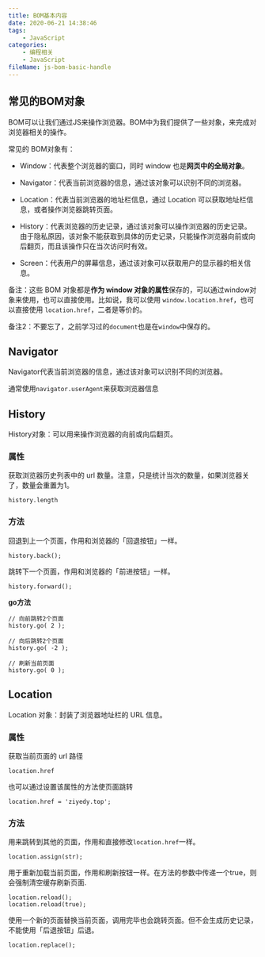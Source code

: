 ```yaml
---
title: BOM基本内容
date: 2020-06-21 14:38:46
tags:
	- JavaScript
categories:
	- 编程相关
	- JavaScript
fileName: js-bom-basic-handle
---
```


## 常见的BOM对象

BOM可以让我们通过JS来操作浏览器。BOM中为我们提供了一些对象，来完成对浏览器相关的操作。

常见的 BOM对象有：

- Window：代表整个浏览器的窗口，同时 window 也是**网页中的全局对象**。

- Navigator：代表当前浏览器的信息，通过该对象可以识别不同的浏览器。

- Location：代表当前浏览器的地址栏信息，通过 Location 可以获取地址栏信息，或者操作浏览器跳转页面。

- History：代表浏览器的历史记录，通过该对象可以操作浏览器的历史记录。由于隐私原因，该对象不能获取到具体的历史记录，只能操作浏览器向前或向后翻页，而且该操作只在当次访问时有效。

- Screen：代表用户的屏幕信息，通过该对象可以获取用户的显示器的相关信息。

备注：这些 BOM 对象都是**作为 window 对象的属性**保存的，可以通过window对象来使用，也可以直接使用。比如说，我可以使用 `window.location.href`，也可以直接使用 `location.href`，二者是等价的。

备注2：不要忘了，之前学习过的`document`也是在`window`中保存的。



## Navigator

Navigator代表当前浏览器的信息，通过该对象可以识别不同的浏览器。

通常使用`navigator.userAgent`来获取浏览器信息



## History

History对象：可以用来操作浏览器的向前或向后翻页。

### 属性

获取浏览器历史列表中的 url 数量。注意，只是统计当次的数量，如果浏览器关了，数量会重置为1。

```
history.length
```

### 方法

回退到上一个页面，作用和浏览器的「回退按钮」一样。

```
history.back();
```

跳转下一个页面，作用和浏览器的「前进按钮」一样。

```
history.forward();
```

**go方法**

```
// 向前跳转2个页面
history.go( 2 );

// 向后跳转2个页面
history.go( -2 );

// 刷新当前页面
history.go( 0 );
```



## Location 

Location 对象：封装了浏览器地址栏的 URL 信息。

### 属性

获取当前页面的 url 路径

```
location.href
```

也可以通过设置该属性的方法使页面跳转

```
location.href = 'ziyedy.top';
```

### 方法

用来跳转到其他的页面，作用和直接修改`location.href`一样。

```
location.assign(str);
```

用于重新加载当前页面，作用和刷新按钮一样。在方法的参数中传递一个true，则会强制清空缓存刷新页面.

```
location.reload();
location.reload(true);
```

使用一个新的页面替换当前页面，调用完毕也会跳转页面。但不会生成历史记录，不能使用「后退按钮」后退。

```
location.replace();
```





